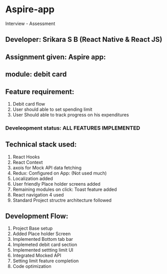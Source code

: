 # Aspire-app

Interview - Assessment

## Developer: Srikara S B (React Native & React JS)

## Assignment given: Aspire app:

## module: debit card

## Feature requirement:

1. Debit card flow
2. User should able to set spending limit
3. User Should able to track progress on his expenditures

### Develeopment status: ALL FEATURES IMPLEMENTED

## Technical stack used:

1. React Hooks
2. React Context
3. axois for Mock API data fetching
4. Redux: Configured on App: (Not used much)
5. Localization added
6. User friendly Place holder screens added
7. Remaining modules on click: Toast feature added
8. React navigation 4 used
9. Standard Project structre architecture followed

## Development Flow:

1. Project Base setup
2. Added Place holder Screen
3. Implemented Bottom tab bar
4. Implemeted debit card section
5. Implemented settting limit UI
6. Integrated Mocked API
7. Setting limit feature completion
8. Code optimization
